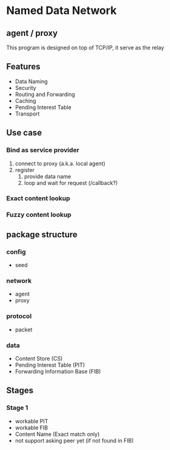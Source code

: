 # Named Data Network
## agent / proxy
This program is designed on top of TCP/IP, it serve as the relay

## Features
 - Data Naming
 - Security
 - Routing and Forwarding
 - Caching
 - Pending Interest Table
 - Transport

## Use case
### Bind as service provider
1. connect to proxy (a.k.a. local agent)
2. register
   1. provide data name
   2. loop and wait for request (/callback?)
### Exact content lookup
### Fuzzy content lookup

## package structure
### config
 - seed

### network
 - agent
 - proxy

### protocol
 - packet

### data
 - Content Store (CS)
 - Pending Interest Table (PIT)
 - Forwarding Information Base (FIB)

## Stages
### Stage 1
 - workable PIT
 - workable FIB
 - Content Name (Exact match only)
 - not support asking peer yet (if not found in FIB)
